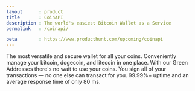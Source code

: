 ```yaml
---
layout      : product
title       : CoinAPI
description : The world's easiest Bitcoin Wallet as a Service
permalink   : /coinapi/

beta        : https://www.producthunt.com/upcoming/coinapi
---
```


The most versatile and secure wallet for all your coins. Conveniently manage your bitcoin, dogecoin, and litecoin in one place. With our Green Addresses there's no wait to use your coins. You sign all of your transactions — no one else can transact for you. 99.99%+ uptime and an average response time of only 80 ms.
